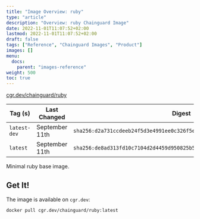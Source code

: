 ```yaml
---
title: "Image Overview: ruby"
type: "article"
description: "Overview: ruby Chainguard Image"
date: 2022-11-01T11:07:52+02:00
lastmod: 2022-11-01T11:07:52+02:00
draft: false
tags: ["Reference", "Chainguard Images", "Product"]
images: []
menu:
  docs:
    parent: "images-reference"
weight: 500
toc: true
---
```


[cgr.dev/chainguard/ruby](https://github.com/chainguard-images/images/tree/main/images/ruby)

| Tag (s)       | Last Changed   | Digest                                                                    |
|---------------|----------------|---------------------------------------------------------------------------|
|  `latest-dev` | September 11th | `sha256:d2a731ccdeeb24f5d3e4991ee0c326f5e70c2e2ea2975da6e0aa038f85755b22` |
|  `latest`     | September 11th | `sha256:de8ad313fd10c7104d2d4459d950825b534474cad98fc404c6a249d0514bb1ee` |



Minimal ruby base image.

## Get It!

The image is available on `cgr.dev`:

```
docker pull cgr.dev/chainguard/ruby:latest
```

